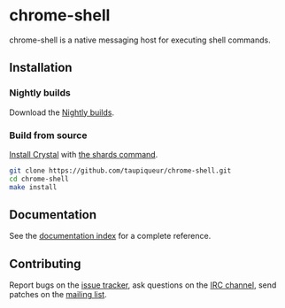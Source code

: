 # chrome-shell

chrome-shell is a native messaging host for executing shell commands.

## Installation

### Nightly builds

Download the [Nightly builds].

[Nightly builds]: https://github.com/taupiqueur/chrome-shell/releases/nightly

### Build from source

[Install Crystal] with [the shards command].

[Install Crystal]: https://crystal-lang.org/install/
[The shards command]: https://crystal-lang.org/reference/master/the_shards_command/

``` sh
git clone https://github.com/taupiqueur/chrome-shell.git
cd chrome-shell
make install
```

## Documentation

See the [documentation index] for a complete reference.

[Documentation index]: docs

## Contributing

Report bugs on the [issue tracker],
ask questions on the [IRC channel],
send patches on the [mailing list].

[Issue tracker]: https://github.com/taupiqueur/chrome-shell/issues
[IRC channel]: https://web.libera.chat/gamja/#taupiqueur
[Mailing list]: https://github.com/taupiqueur/chrome-shell/pulls
